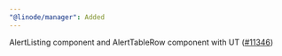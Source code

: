 ```yaml
---
"@linode/manager": Added
---
```


AlertListing component and AlertTableRow component with UT ([#11346](https://github.com/linode/manager/pull/11346))
